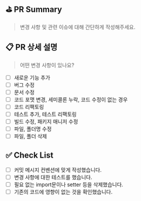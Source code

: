 ## ⛳️ PR Summary
> 변경 사항 및 관련 이슈에 대해 간단하게 작성해주세요.

## 📋 PR 상세 설명
> 어떤 변경 사항이 있나요?

- [ ] 새로운 기능 추가
- [ ] 버그 수정
- [ ] 문서 수정
- [ ] 코드 포맷 변경, 세미콜론 누락, 코드 수정이 없는 경우
- [ ] 코드 리팩토링
- [ ] 테스트 추가, 테스트 리팩토링
- [ ] 빌드 수정, 패키지 매니저 수정
- [ ] 파일, 폴더명 수정
- [ ] 파일, 폴더 삭제

## ✅ Check List

- [ ] 커밋 메시지 컨벤션에 맞게 작성했습니다.
- [ ] 변경 사항에 대한 테스트를 했습니다.
- [ ] 필요 없는 import문이나 setter 등을 삭제했습니다.
- [ ] 기존의 코드에 영향이 없는 것을 확인했습니다.